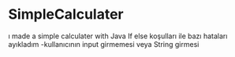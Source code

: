 # SimpleCalculater
ı made a simple calculater with Java 
If else koşulları ile bazı hataları ayıkladım
    -kullanıcının input girmemesi veya String girmesi
    
